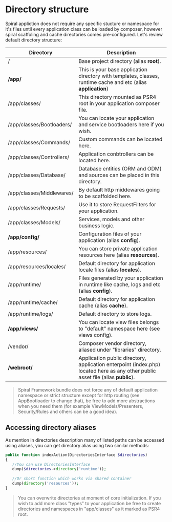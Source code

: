 # Directory structure
Spiral appliction does not require any specific stucture or namespace for it's files until every application class can be loaded by composer, however spiral scaffoling and cache directories comes pre-configured. Let's review default directory structure:

Directory                         | Description                    
---                               | ---       
/                                 | Base project directory (alias **root**).
**/app/**                         | This is your base application directory with templates, classes, runtime cache and etc (alias **application**)
/app/classes/                     | This directory mounted as PSR4 root in your application composer file.               
/app/classes/Bootloaders/         | You can locate your application and service bootloaders here if you wish.
/app/classes/Commands/            | Custom commands can be located here.   
/app/classes/Controllers/         | Application conbtrollers can be located here.          
/app/classes/Database/            | Database entities (ORM and ODM) and sources can be placed in this directory.                       
/app/classes/Middlewares/         | By default http middewares going to be scaffolded here.
/app/classes/Requests/            | Use it to store RequestFilters for your application.    
/app/classes/Models/              | Services, models and other business logic.
**/app/config/**                  | Configuration files of your application (alias **config**).    
/app/resources/                   | You can store private application resources here (alias **resources**).
/app/resources/locales/           | Default directory for application locale files (alias **locales**).
/app/runtime/                     | Files generated by your application in runtime like cache, logs and etc (alias **config**).
/app/runtime/cache/               | Default directory for application cache (alias **cache**).     
/app/runtime/logs/                | Default directory to store logs.                  
**/app/views/**                   | You can locate view files belongs to "default" namespace here (see views config).
/vendor/                          | Composer vendor directory, aliased under "libraries" directory.              
**/webroot/**                     | Application public directory, application enterpoint (index.php) located here as any other public asset file (alias **public**).

> Spiral Framework bundle does not force any of default application namespace or strict structure except for http routing (see AppBootloader to change that), be free to add more abstractions when you need them (for example ViewModels/Presenters, Security/Rules and others can be a good idea).

## Accessing directory aliases
As mention in directories description many of listed paths can be accessed using aliases, you can get directory alias using two similar methods:

```php
public function indexAction(DirectoriesInterface $directories)
{
   //You can use DirectoriesInterface
   dump($directories->directory('runtime'));
   
   //Or short function which works via shared container
   dump(directory('resources'));
}
```

> You can overwrite directories at moment of core initialization. If you wish to add more class "types" to your application be free to create directories and namespaces in "app/classes" as it marked as PSR4 root.
